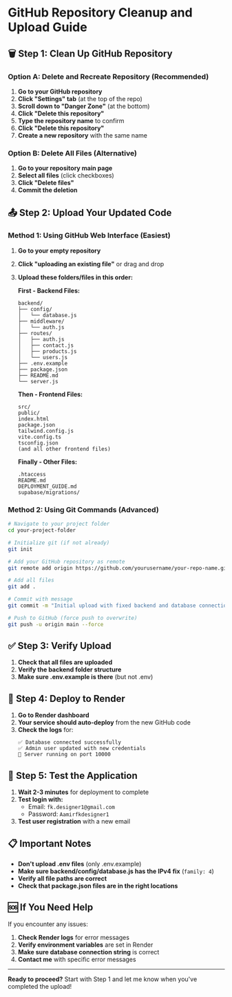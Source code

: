# GitHub Repository Cleanup and Upload Guide

## 🗑️ Step 1: Clean Up GitHub Repository

### Option A: Delete and Recreate Repository (Recommended)
1. **Go to your GitHub repository**
2. **Click "Settings" tab** (at the top of the repo)
3. **Scroll down to "Danger Zone"** (at the bottom)
4. **Click "Delete this repository"**
5. **Type the repository name** to confirm
6. **Click "Delete this repository"**
7. **Create a new repository** with the same name

### Option B: Delete All Files (Alternative)
1. **Go to your repository main page**
2. **Select all files** (click checkboxes)
3. **Click "Delete files"**
4. **Commit the deletion**

## 📤 Step 2: Upload Your Updated Code

### Method 1: Using GitHub Web Interface (Easiest)

1. **Go to your empty repository**
2. **Click "uploading an existing file"** or drag and drop

3. **Upload these folders/files in this order:**

   **First - Backend Files:**
   ```
   backend/
   ├── config/
   │   └── database.js
   ├── middleware/
   │   └── auth.js
   ├── routes/
   │   ├── auth.js
   │   ├── contact.js
   │   ├── products.js
   │   └── users.js
   ├── .env.example
   ├── package.json
   ├── README.md
   └── server.js
   ```

   **Then - Frontend Files:**
   ```
   src/
   public/
   index.html
   package.json
   tailwind.config.js
   vite.config.ts
   tsconfig.json
   (and all other frontend files)
   ```

   **Finally - Other Files:**
   ```
   .htaccess
   README.md
   DEPLOYMENT_GUIDE.md
   supabase/migrations/
   ```

### Method 2: Using Git Commands (Advanced)

```bash
# Navigate to your project folder
cd your-project-folder

# Initialize git (if not already)
git init

# Add your GitHub repository as remote
git remote add origin https://github.com/yourusername/your-repo-name.git

# Add all files
git add .

# Commit with message
git commit -m "Initial upload with fixed backend and database connection"

# Push to GitHub (force push to overwrite)
git push -u origin main --force
```

## ✅ Step 3: Verify Upload

1. **Check that all files are uploaded**
2. **Verify the backend folder structure**
3. **Make sure .env.example is there** (but not .env)

## 🚀 Step 4: Deploy to Render

1. **Go to Render dashboard**
2. **Your service should auto-deploy** from the new GitHub code
3. **Check the logs** for:
   ```
   ✅ Database connected successfully
   ✅ Admin user updated with new credentials
   🚀 Server running on port 10000
   ```

## 🔧 Step 5: Test the Application

1. **Wait 2-3 minutes** for deployment to complete
2. **Test login with:**
   - Email: `fk.designer1@gmail.com`
   - Password: `Aamirfkdesigner1`
3. **Test user registration** with a new email

## 📋 Important Notes

- **Don't upload .env files** (only .env.example)
- **Make sure backend/config/database.js has the IPv4 fix** (`family: 4`)
- **Verify all file paths are correct**
- **Check that package.json files are in the right locations**

## 🆘 If You Need Help

If you encounter any issues:
1. **Check Render logs** for error messages
2. **Verify environment variables** are set in Render
3. **Make sure database connection string** is correct
4. **Contact me** with specific error messages

---

**Ready to proceed?** Start with Step 1 and let me know when you've completed the upload!